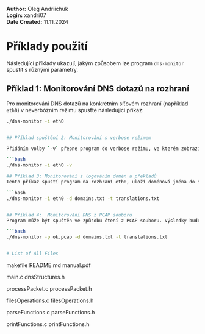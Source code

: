 

**Author:** Oleg Andriichuk  
**Login:** xandri07  
**Date Created:** 11.11.2024  



# Příklady použití

Následující příklady ukazují, jakým způsobem lze program `dns-monitor` spustit s různými parametry.

## Příklad 1: Monitorování DNS dotazů na rozhraní

Pro monitorování DNS dotazů na konkrétním síťovém rozhraní (například `eth0`) v neverbózním režimu spusťte následující příkaz:

```bash
./dns-monitor -i eth0


## Příklad spuštění 2: Monitorování s verbose režimem

Přidáním volby `-v` přepne program do verbose režimu, ve kterém zobrazí podrobné informace o DNS dotazech a odpovědích, včetně časových značek, IP adres a podrobných údajů o sekcích dotazů a odpovědí.

```bash
./dns-monitor -i eth0 -v

## Příklad 3: Monitorování s logováním domén a překladů
Tento příkaz spustí program na rozhraní eth0, uloží doménová jména do souboru domains.txt a překlady domén na IP adresy do souboru translations.txt.

```bash 
./dns-monitor -i eth0 -d domains.txt -t translations.txt


## Příklad 4:  Monitorování DNS z PCAP souboru
Program může být spuštěn ve způsobu čtení z PCAP souboru. Výsledky budou uloženy do domains.txt pro doménová jména a translations.txt pro překlady domén na IP adresy.

```bash 
./dns-monitor -p ok.pcap -d domains.txt -t translations.txt


# List of All Files

```

makefile
README.md
manual.pdf

main.c
dnsStructures.h

processPacket.c
processPacket.h

filesOperations.c
filesOperations.h

parseFunctions.c
parseFunctions.h

printFunctions.c
printFunctions.h
```

